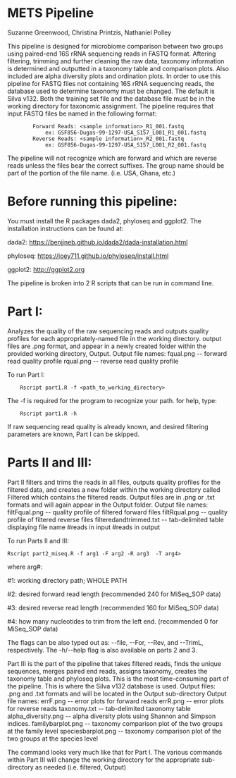 # METS Pipeline

Suzanne Greenwood, Christina Printzis, Nathaniel Polley

This pipeline is designed for microbiome comparison between two groups using paired-end 16S rRNA sequencing reads in FASTQ format.
Aftering filtering, trimming and further cleaning the raw data, taxonomy information is determined and outputted in a taxonomy table and comparison plots. Also included are alpha diversity plots and ordination plots.
In order to use this pipeline for FASTQ files not containing 16S rRNA sequencing reads, the database used to determine taxonomy must be changed. The default is Silva v132. 
Both the training set file and the database file must be in the working directory for taxonomic assignment.
The pipeline requires that input FASTQ files be named in the following format:

			Forward Reads: <sample information>_R1_001.fastq
				ex: GSF856-Dugas-99-1297-USA_S157_L001_R1_001.fastq
			Reverse Reads: <sample information>_R2_001.fastq
				ex: GSF856-Dugas-99-1297-USA_S157_L001_R2_001.fastq
				
The pipeline will not recognize which are forward and which are reverse reads unless the files bear the correct suffixes. 
The group name should be part of the <sample information> portion of the file name. (i.e. USA, Ghana, etc.)

# Before running this pipeline:
You must install the R packages dada2, phyloseq and ggplot2.
The installation instructions can be found at:

dada2: https://benjjneb.github.io/dada2/dada-installation.html
	 
phyloseq: https://joey711.github.io/phyloseq/install.html 
	
ggplot2: http://ggplot2.org 

	
The pipeline is broken into 2 R scripts that can be run in command line.

# Part I:
Analyzes the quality of the raw sequencing reads and outputs quality profiles for each appropriately-named file in the working directory.
	output files are .png format, and appear in a newly created folder within the provided working directory, Output.
	Output file names: fqual.png -- forward read quality profile
			   rqual.png -- reverse read quality profile

To run Part I: 
	
		Rscript part1.R -f <path_to_working_directory>
	
The -f is required for the program to recognize your path.
for help, type: 
	
		Rscript part1.R -h

If raw sequencing read quality is already known, and desired filtering parameters are known,  Part I can be skipped.


# Parts II and III: 
Part II filters and trims the reads in all files, outputs quality profiles for the filtered data, and creates a new folder within the working directory called Filtered which contains the filtered reads.
	Output files are in .png or .txt formats and will again appear in the Output folder.
	Output file names: filtFqual.png -- quality profile of filtered forward files
			   filtRqual.png -- quality profile of filtered reverse files
			   filteredandtrimmed.txt -- tab-delimited table displaying file name	#reads in input	#reads in output

 
To run Parts II and III: 
	
	Rscript part2_miseq.R -f arg1 -F arg2 -R arg3  -T arg4>

where arg#:

 #1: working directory path; WHOLE PATH
			  
 #2: desired forward read length (recommended 240 for MiSeq_SOP data)
			  
 #3: desired reverse read length (recommended 160 for MiSeq_SOP data)
			  
 #4: how many nucleotides to trim from the left end. (recommended 0 for MiSeq_SOP data)
			  
			  
The flags can be also typed out as: --file, --For, --Rev, and --TrimL, respectively. The -h/--help flag is also available on parts 2 and 3.
 
 
Part III is the part of the pipeline that takes filtered reads, finds the unique sequences, merges paired end reads, assigns taxonomy, creates the taxonomy table and phyloseq plots.
	This is the most time-consuming part of the pipeline. 
	This is where the Silva v132 database is used.
	Output files: .png and .txt formats and will be located in the Output sub-directory
	Output file names: errF.png -- error plots for forward reads
			   errR.png -- error plots for reverse reads
			   taxonomy.txt -- tab-delimited taxonomy table
			   alpha_diversity.png -- alpha diversity plots using Shannon and Simpson indices.
			   familybarplot.png -- taxonomy comparison plot of the two groups at the family level
			   speciesbarplot.png -- taxonomy comparison plot of the two groups at the species level 


The command looks very much like that for Part I. The various commands within Part III will change the working directory for the appropriate sub-directory as needed (i.e. filtered, Output)
